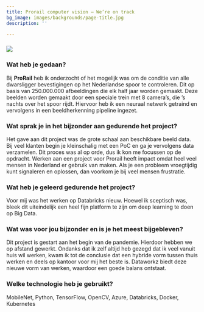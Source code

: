 ```yaml
---
title: Prorail computer vision – We’re on track
bg_image: images/backgrounds/page-title.jpg
description: ''

---
```

### ![](/images/7f09bd7d-3723-4431-927d-2bd97b6f5642.png)

### Wat heb je gedaan?

Bij **ProRail** heb ik onderzocht of het mogelijk was om de conditie van alle dwarsligger bevestigingen op het Nederlandse spoor te controleren. Dit op basis van 250.000.000 afbeeldingen die elk half jaar worden gemaakt. Deze beelden worden gemaakt door een speciale trein met 8 camera’s, die ’s nachts over het spoor rijdt. Hiervoor heb ik een neuraal netwerk getraind en vervolgens in een beeldherkenning pipeline ingezet.

### Wat sprak je in het bijzonder aan gedurende het project?

Het gave aan dit project was de grote schaal aan beschikbare beeld data. Bij veel klanten begin je kleinschalig met een PoC en ga je vervolgens data verzamelen. Dit proces was al op orde, dus ik kon me focussen op de opdracht. Werken aan een project voor Prorail heeft impact omdat heel veel mensen in Nederland er gebruik van maken. Als je een probleem vroegtijdig kunt signaleren en oplossen, dan voorkom je bij veel mensen frustratie.

### Wat heb je geleerd gedurende het project?

Voor mij was het werken op Databricks nieuw. Hoewel ik sceptisch was, bleek dit uiteindelijk een heel fijn platform te zijn om deep learning te doen op Big Data.

### Wat was voor jou bijzonder en is je het meest bijgebleven?

Dit project is gestart aan het begin van de pandemie. Hierdoor hebben we op afstand gewerkt. Ondanks dat ik zelf altijd heb gezegd dat ik veel vanuit huis wil werken, kwam ik tot de conclusie dat een hybride vorm tussen thuis werken en deels op kantoor voor mij het beste is. Dataworkz biedt deze nieuwe vorm van werken, waardoor een goede balans ontstaat.

### Welke technologie heb je gebruikt?

MobileNet, Python, TensorFlow, OpenCV, Azure, Databricks, Docker, Kubernetes
